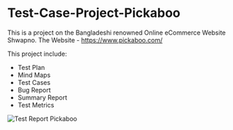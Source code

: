 # Test-Case-Project-Pickaboo
This is a project on the Bangladeshi renowned Online eCommerce Website Shwapno. The Website - https://www.pickaboo.com/

This project include:

- Test Plan
- Mind Maps
- Test Cases
- Bug Report
- Summary Report
- Test Metrics

![Test Report Pickaboo](https://github.com/Akib7/Test-Case-Project-Pickaboo/assets/75217894/1bba5236-65b2-4b0b-95e5-f429c48fea84)

